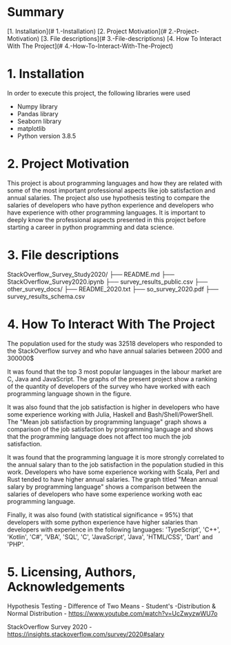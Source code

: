 # Summary

[1. Installation](# 1.-Installation)
[2. Project Motivation](# 2.-Project-Motivation)
[3. File descriptions](# 3.-File-descriptions)
[4. How To Interact With The Project](# 4.-How-To-Interact-With-The-Project)

# 1. Installation

In order to execute this project, the following libraries were used
- Numpy library
- Pandas library
- Seaborn library
- matplotlib
- Python version 3.8.5

# 2. Project Motivation

This project is about programming languages and how they are related with some of the most important professional aspects like job satisfaction and annual salaries. The project also use hypothesis testing to compare the salaries of developers who have python experience and developers who have experience with other programming languages. It is important to deeply know the professional aspects presented in this project before starting a career in python programming and data science.

# 3. File descriptions

StackOverflow_Survey_Study2020/
├── README.md
├── StackOverflow_Survey2020.ipynb
├── survey_results_public.csv
├── other_survey_docs/
    ├── README_2020.txt
    ├── so_survey_2020.pdf
    ├── survey_results_schema.csv

# 4. How To Interact With The Project

The population used for the study was 32518 developers who responded to the StackOverflow survey and who have annual salaries between 2000 and 300000$

It was found that the top 3 most popular languages in the labour market are C, Java and JavaScript. The graphs of the present project show a ranking of the quantity of developers of the survey who have worked with each programming language shown in the figure. 

It was also found that the job satisfaction is higher in developers who have some experience working with Julia, Haskell and Bash/Shell/PowerShell. The "Mean job satisfaction by programming language" graph shows a comparison of the job satisfaction by programming language and shows that the programming language does not affect too much the job satisfaction.

It was found that the programming language it is more strongly correlated to the annual salary than to the job satisfaction in the population studied in this work. Developers who have some experience working with Scala, Perl and Rust tended to have higher annual salaries. The graph titled "Mean annual salary by programming language" shows a comparison between the salaries of developers who have some experience working woth eac programming language.

Finally, it was also found (with statistical significance = 95%) that developers with some python experience have higher salaries than developers with experience in the following languages: 'TypeScript', 'C++', 'Kotlin', 'C#', 'VBA', 'SQL', 'C', 'JavaScript', 'Java', 'HTML/CSS', 'Dart' and 'PHP'.

# 5. Licensing, Authors, Acknowledgements

Hypothesis Testing - Difference of Two Means - Student's -Distribution & Normal Distribution - https://www.youtube.com/watch?v=UcZwyzwWU7o

StackOverflow Survey 2020 - https://insights.stackoverflow.com/survey/2020#salary
